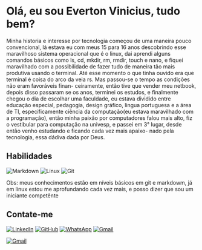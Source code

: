 # Olá, eu sou Everton Vinicius, tudo bem?

Minha historia e interesse por tecnologia começou de uma maneira pouco convencional, lá estava eu com meus 15 para 16 anos descobrindo esse maravilhoso sistema operacional 
que é o linux, dai aprendi alguns comandos básicos como ls, cd, mkdir, rm, rmdir, touch e nano, e fiquei maravilhado com a possibilidade de fazer tudo de maneira tão mais
produtiva usando o terminal. Até esse momento o que tinha ouvido era que terminal é coisa do arco da veia rs. Mas passou-se o tempo as condições não eram favoráveis finan-
ceiramente, então tive que vender meu netbook, depois disso passaram se os anos, terminei os estudos, e finalmente chegou o dia de escolhar uma faculdade, eu estava dividido
entre educação especial, pedagogia, design gráfico, lingua portuguesa e a área de TI, especificamente ciência da computação(eu estava maravilhado com a programação), então
minha paixão por computadores falou mais alto, fiz o vestibular para computação na univesp, e passei em 3° lugar, desde então venho estudando e ficando cada vez mais apaixo-
nado pela tecnologia, essa dádiva dada por Deus.

## Habilidades

![Markdown](https://img.shields.io/badge/Markdown-000?style=for-the-badge&logo=markdown) ![Linux](https://img.shields.io/badge/Linux-000?style=for-the-badge&logo=linux&logoColor=FCC624) ![Git](https://img.shields.io/badge/GIT-E44C30?style=for-the-badge&logo=git&logoColor=white)

Obs: meus conhecimentos estão em níveis básicos em git e markdowm, já em linux estou me aprofundando cada vez mais, e posso dizer que sou um iniciante competênte

## Contate-me

[![LinkedIn](https://img.shields.io/badge/LinkedIn-0077B5?style=for-the-badge&logo=linkedin&logoColor=white)](www.linkedin.com/in/everton-vinicius-sena-varini-69906b2a4) [![GitHub](https://img.shields.io/badge/GitHub-100000?style=for-the-badge&logo=github&logoColor=white)](https://github.com/EvertonViniciusSenaVarini) [![WhatsApp](https://img.shields.io/badge/WhatsApp-25D366?style=for-the-badge&logo=whatsapp&logoColor=white)](https://wa.me/+55(18)996120067) [![Gmail](https://img.shields.io/badge/Gmail-333333?style=for-the-badge&logo=gmail&logoColor=red)](mailto:evertonvinicius.profileserious@gmail.com)

[![Gmail](https://img.shields.io/badge/Gmail-333333?style=for-the-badge&logo=gmail&logoColor=red)](mailto:evertonvinicius.profileserious@gmail.com)
